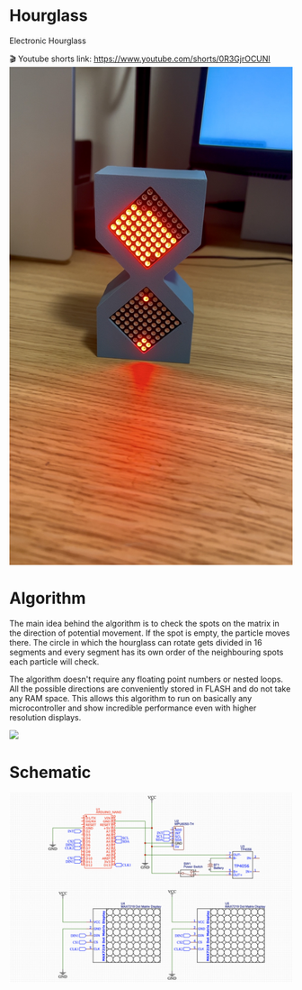 # Hourglass
Electronic Hourglass

:clapper: Youtube shorts link: https://www.youtube.com/shorts/0R3GjrOCUNI
<img src = "/Images/Hourglass on.jpg">

# Algorithm
The main idea behind the algorithm is to check the spots on the matrix in the direction of potential movement. If the spot is empty, the particle moves there.
The circle in which the hourglass can rotate gets divided in 16 segments and every segment has its own order of the neighbouring spots each particle will check.

The algorithm doesn't require any floating point numbers or nested loops. All the possible directions are conveniently stored in FLASH and do not take any RAM space. This allows this algorithm to run on basically any microcontroller and show incredible performance even with higher resolution displays.

<img src="/Images/Algorithm Image.PNG">

# Schematic

<img src="/Schematic/Hourglass schematic.png">

